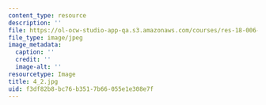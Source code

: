 ```yaml
---
content_type: resource
description: ''
file: https://ol-ocw-studio-app-qa.s3.amazonaws.com/courses/res-18-006-calculus-revisited-single-variable-calculus-fall-2010/f3df82b8bc76b3517b66055e1e308e7f_4_2.jpg
file_type: image/jpeg
image_metadata:
  caption: ''
  credit: ''
  image-alt: ''
resourcetype: Image
title: 4_2.jpg
uid: f3df82b8-bc76-b351-7b66-055e1e308e7f
---
```

